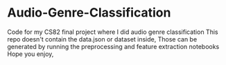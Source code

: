 # Audio-Genre-Classification
Code for my CS82 final project where I did audio genre classification
This repo doesn't contain the data.json or dataset inside, Those can be generated by running the preprocessing and feature extraction notebooks
Hope you enjoy,
